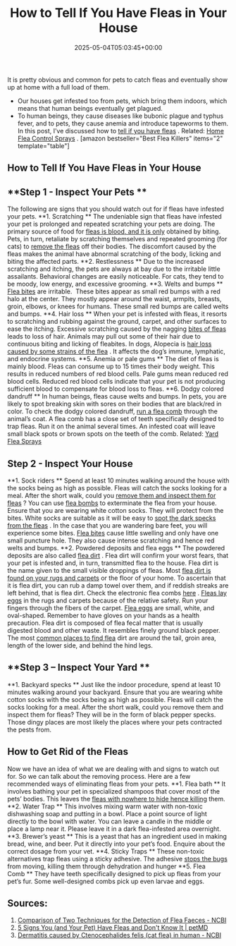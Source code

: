 ﻿---
layout: post
title: How to Tell If You Have Fleas in Your House
date: '2025-05-04T05:03:45+00:00'
categories:
- Fleas
- Guide
tags: []
slug: /how-to-tell-if-you-have-fleas/
lastmod: 2025-05-07T12:21:28+03:00
---

It is pretty obvious and common for pets to catch fleas and eventually show up at home with a full load of them.
- Our houses get infested too from pets, which bring them indoors, which means that human beings eventually get plagued.
- To human beings, they cause diseases like bubonic plague and typhus fever, and to pets, they cause anemia and introduce tapeworms to them.
In this post, I’ve discussed how to
[tell if you have fleas](https://pestpolicy.com/flea-eggs-vs-dandruff/)
. Related:
[Home Flea Control Sprays](https://pestpolicy.com/best-flea-spray-for-home/)
.
[amazon bestseller="Best Flea Killers" items="2" template="table"]
## How to Tell If You Have Fleas in Your House
## **Step 1 - Inspect Your Pets **
The following are signs that you should watch out for if fleas have infested your pets.
**1. Scratching **
The undeniable sign that fleas have infested your pet is prolonged and repeated scratching your pets are doing. The primary source of food for
[fleas is blood, and it is only](https://pestpolicy.com/flea-bites-vs-bed-bug-bites/)
obtained by biting.
Pets, in turn, retaliate by scratching themselves and repeated grooming (for cats) to
[remove the fleas](https://pestpolicy.com/does-salt-kill-fleas/)
off their bodies.
The discomfort caused by the fleas makes the animal have abnormal scratching of the body, licking and biting the affected parts.
**2. Restlessness **
Due to the increased scratching and itching, the pets are always at bay due to the irritable little assailants. Behavioral changes are easily noticeable. For cats, they tend to be moody, low energy, and excessive grooming.
**3. Welts and bumps **
[Flea bites](https://pestpolicy.com/can-fleas-live-on-clothes/)
are irritable.  These bites appear as small red bumps with a red halo at the center. They mostly appear around the waist, armpits, breasts, groin, elbows, or knees for humans. These small red bumps are called welts and bumps.
**4. Hair loss **
When your pet is infested with fleas, it resorts to scratching and rubbing against the ground, carpet, and other surfaces to ease the itching.
Excessive scratching caused by the nagging
[bites of fleas](https://pestpolicy.com/do-fleas-stay-on-humans/)
leads to loss of hair. Animals may pull out some of their hair due to continuous biting and licking of fleabites.
In dogs, Alopecia is
[hair loss caused by some strains of the flea](https://pestpolicy.com/can-fleas-live-in-human-hair/)
. It affects the dog’s immune, lymphatic, and endocrine systems.
**5. Anemia or pale gums **
The diet of fleas is mainly blood. Fleas can consume up to 15 times their body weight. This results in reduced numbers of red blood cells.
Pale gums mean reduced red blood cells. Reduced red blood cells indicate that your pet is not producing sufficient blood to compensate for blood loss to fleas.
**6. Dodgy colored dandruff **
In human beings, fleas cause welts and bumps. In pets, you are likely to spot breaking skin with sores on their bodies that are black/red in color.
To check the dodgy colored dandruff,
[run a flea comb](https://pestpolicy.com/how-to-use-a-flea-comb/)
through the animal’s coat. A flea comb has a close set of teeth specifically designed to trap fleas.
Run it on the animal several times. An infested coat will leave small black spots or brown spots on the teeth of the comb.
Related:
[Yard Flea Sprays](https://pestpolicy.com/best-flea-spray-for-yard/)
## **Step 2 - Inspect Your House**
**1. Sock riders **
Spend at least 10 minutes walking around the house with the socks being as high as possible. Fleas will catch the socks looking for a meal. After the short walk, could you
[remove them and inspect them for fleas](https://pestpolicy.com/borax-flea-killer/)
? You can use
[flea bombs](https://pestpolicy.com/best-fogger-for-fleas/)
to exterminate the flea from your house.
Ensure that you are wearing white cotton socks. They will protect from the bites. White socks are suitable as it will be easy to
[spot the dark specks from the fleas](https://pestpolicy.com/where-do-fleas-hide/)
.
In the case that you are wandering bare feet, you will experience some bites.
[Flea bites](https://pestpolicy.com/do-fleas-bite-humans/)
cause little swelling and only have one small puncture hole. They also cause intense scratching and hence red welts and bumps.
**2. Powdered deposits and flea eggs **
The powdered deposits are also called
[flea dirt](https://pestpolicy.com/what-is-flea-dirt/)
. Flea dirt will confirm your worst fears, that your pet is infested and, in turn, transmitted flea to the house.
Flea dirt is the name given to the small visible droppings of fleas. Most
[flea dirt is found on your rugs and carpets](https://pestpolicy.com/best-flea-carpet-powder/)
or the floor of your home.
To ascertain that it is flea dirt, you can rub a damp towel over them, and if reddish streaks are left behind, that is flea dirt. Check the electronic flea combs
[here](https://pestpolicy.com/best-electronic-flea-comb/)
.
[Fleas lay eggs](https://pestpolicy.com/how-to-kill-flea-eggs/)
in the rugs and carpets because of the relative safety. Run your fingers through the fibers of the carpet.
[Flea eggs](https://pestpolicy.com/what-do-flea-eggs-look-like/)
are small, white, and oval-shaped.
Remember to have gloves on your hands as a health precaution. Flea dirt is composed of flea fecal matter that is usually digested blood and other waste. It resembles finely ground black pepper.
The most
[common places to find flea](https://pestpolicy.com/where-do-fleas-come-from/)
dirt are around the tail, groin area, length of the lower side, and behind the hind legs.
## **Step 3 – Inspect Your Yard **
**1. Backyard specks **
Just like the indoor procedure, spend at least 10 minutes walking around your backyard. Ensure that you are wearing white cotton socks with the socks being as high as possible. Fleas will catch the socks looking for a meal.
After the short walk, could you remove them and inspect them for fleas? They will be in the form of black pepper specks. Those dingy places are most likely the places where your pets contracted the pests from.
## How to Get Rid of the Fleas
Now we have an idea of what we are dealing with and signs to watch out for. So we can talk about the removing process. Here are a few recommended ways of eliminating fleas from your pets.
**1. Flea bath **
It involves bathing your pet in specialized shampoos that cover most of the pets’ bodies. This leaves the
[fleas with nowhere to hide hence killing](https://pestpolicy.com/how-to-kill-fleas-on-dogs-naturally-safe-and-fast/)
them.
**2. Water Trap **
This involves mixing warm water with non-toxic dishwashing soap and putting in a bowl. Place a point source of light directly to the bowl with water.
You can leave a candle in the middle or place a lamp near it. Please leave it in a dark flea-infested area overnight.
**3. Brewer’s yeast **
This is a yeast that has an ingredient used in making bread, wine, and beer. Put it directly into your pet’s food. Enquire about the correct dosage from your vet.
**4. Sticky Traps **
These non-toxic alternatives trap fleas using a sticky adhesive. The adhesive
[stops the bugs](https://pestpolicy.com/spectracide-bug-stop-fogger-review-for-bed-bugs/)
from moving, killing them through dehydration and hunger
**5. Flea Comb **
They have teeth specifically designed to pick up fleas from your pet’s fur. Some well-designed combs pick up even larvae and eggs.
## Sources:
1. [Comparison of Two Techniques for the Detection of Flea Faeces - NCBI](https://www.ncbi.nlm.nih.gov/pmc/articles/PMC4227412/)
2. [5 Signs You (and Your Pet) Have Fleas and Don't Know It | petMD](https://www.petmd.com/dog/parasites/signs-you-your-pet-have-fleas-and-dont-know-it)
3. [Dermatitis caused by Ctenocephalides felis (cat flea) in human - NCBI](https://www.ncbi.nlm.nih.gov/pmc/articles/PMC4247491/)